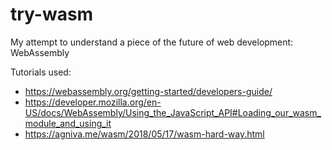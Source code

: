 # try-wasm
My attempt to understand a piece of the future of web development: WebAssembly

Tutorials used:
- https://webassembly.org/getting-started/developers-guide/
- https://developer.mozilla.org/en-US/docs/WebAssembly/Using_the_JavaScript_API#Loading_our_wasm_module_and_using_it
- https://agniva.me/wasm/2018/05/17/wasm-hard-way.html

